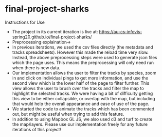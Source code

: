 # final-project-sharks
Instructions for Use

- The project in its current iteration is live at: https://au-cs-infovis-spring20.github.io/final-project-sharks/
- Preprocessing explaination->
- In previous iterations, we used the csv files directly (the metadata and tracks spreadsheets). However this made the reload time very slow. Instead, the above preprocessing steps were used to generate json files which the page uses. This means the preprocessing will only need run when there is new data.
- Our implementation allows the user to filter the tracks by species, zoom in and click on individual pings to get more information, and use the second view which is the lower half of the page to filter further. This view allows the user to brush over the tracks and filter the map to highlight the selected tracks. We were having a bit of difficulty getting this view to be either collapsible, or overlap with the map, but including that would help the overall appearance and ease of use of the page.
- We started the code to animate the tracks which has been commented out, but might be useful when trying to add this feature.
- In addition to using Mapbox GL JS, we also used d3 and turf to create the map/layers. Please use our implementation freely for any future iterations of this project!
